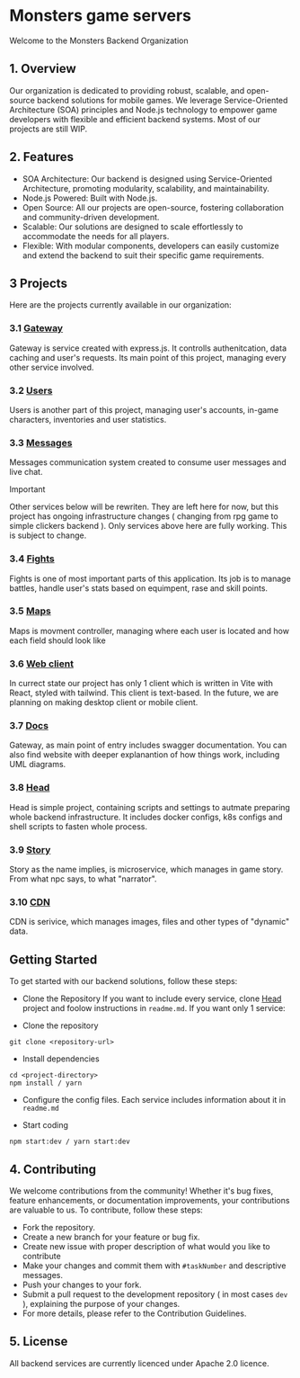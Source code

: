 # Monsters game servers
Welcome to the Monsters Backend Organization

## 1. Overview
Our organization is dedicated to providing robust, scalable, and open-source backend solutions for mobile games. We leverage Service-Oriented Architecture (SOA) principles and Node.js technology to empower game developers with flexible and efficient backend systems. Most of our projects are still WIP.

## 2. Features
- SOA Architecture: Our backend is designed using Service-Oriented Architecture, promoting modularity, scalability, and maintainability.
- Node.js Powered: Built with Node.js.
- Open Source: All our projects are open-source, fostering collaboration and community-driven development.
- Scalable: Our solutions are designed to scale effortlessly to accommodate the needs for all players.
- Flexible: With modular components, developers can easily customize and extend the backend to suit their specific game requirements.

## 3 Projects
Here are the projects currently available in our organization:

### 3.1 [Gateway](https://github.com/Monsters-RPG-game/Monsters-gateway)
Gateway is service created with express.js. It controlls authenitcation, data caching and user's requests. Its main point of this project, managing every other service involved.

### 3.2 [Users](https://github.com/Monsters-RPG-game/Monsters-users)
Users is another part of this project, managing user's accounts, in-game characters, inventories and user statistics.

### 3.3 [Messages](https://github.com/Monsters-RPG-game/Monsters-messages)
Messages communication system created to consume user messages and live chat.

> [!IMPORTANT]
> Other services below will be rewriten. They are left here for now, but this project has ongoing infrastructure changes ( changing from rpg game to simple clickers backend ). Only services above here are fully working. This is subject to change.

### 3.4 [Fights](https://github.com/Monsters-RPG-game/Monsters-fights)
Fights is one of most important parts of this application. Its job is to manage battles, handle user's stats based on equimpent, rase and skill points.

### 3.5 [Maps](https://github.com/Monsters-RPG-game/Maps)
Maps is movment controller, managing where each user is located and how each  field should look like

### 3.6 [Web client](https://github.com/Monsters-RPG-game/Monsters-WebClient)
In currect state our project has only 1 client which is written in Vite with React, styled with tailwind. This client is text-based. In the future, we are planning on making desktop client or mobile client.

### 3.7 [Docs](https://github.com/Monsters-RPG-game/Monsters-Docs)
Gateway, as main point of entry includes swagger documentation. You can also find website with deeper explanantion of how things work, including UML diagrams.

### 3.8 [Head](https://github.com/Monsters-RPG-game/Monsters-head)
Head is simple project, containing scripts and settings to autmate preparing whole backend infrastructure. It includes docker configs, k8s configs and shell scripts to fasten whole process.

### 3.9 [Story](https://github.com/Monsters-RPG-game/Story)
Story as the name implies, is microservice, which manages in game story. From what npc says, to what "narrator".

### 3.10 [CDN](https://github.com/Monsters-RPG-game/CDN)
CDN is serivice, which manages images, files and other types of "dynamic" data.

## Getting Started
To get started with our backend solutions, follow these steps:

- Clone the Repository
If you want to include every service, clone [Head](https://github.com/Monsters-RPG-game/Monsters-head) project and foolow instructions in `readme.md`. If you want only 1 service:

- Clone the repository
```shell
git clone <repository-url>
```

- Install dependencies
```shell
cd <project-directory>
npm install / yarn
```

- Configure the config files. Each service includes information about it in `readme.md`

- Start coding
```shell
npm start:dev / yarn start:dev
```

## 4. Contributing
We welcome contributions from the community! Whether it's bug fixes, feature enhancements, or documentation improvements, your contributions are valuable to us. To contribute, follow these steps:

- Fork the repository.
- Create a new branch for your feature or bug fix.
- Create new issue with proper description of what would you like to contribute
- Make your changes and commit them with `#taskNumber` and descriptive messages.
- Push your changes to your fork.
- Submit a pull request to the development repository ( in most cases `dev` ), explaining the purpose of your changes.
- For more details, please refer to the Contribution Guidelines.

## 5. License
All backend services are currently licenced under Apache 2.0 licence.
